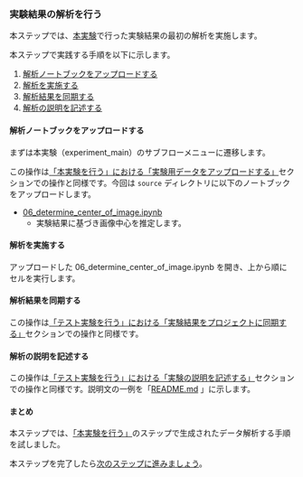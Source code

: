 ### 実験結果の解析を行う

本ステップでは、[本実験](./carry_out_main_experiment.md)で行った実験結果の最初の解析を実施します。
<!-- 本ステップでは以下を体験していただきます。 -->

<!-- * GIN-fork 公開リポジトリから解析用実験実行環境にデータをアップロードする。 -->

本ステップで実践する手順を以下に示します。

<!-- 1. [解析用の実験実行環境を構築する](#解析用の実験実行環境を構築する) -->
<!-- 1. [実験結果をインポートする](#実験結果をインポートする) -->
1. [解析ノートブックをアップロードする](#解析ノートブックをアップロードする)
1. [解析を実施する](#解析を実施する)
1. [解析結果を同期する](#解析結果を同期する)
1. [解析の説明を記述する](#解析の説明を記述する)

<!-- #### 解析用の実験実行環境を構築する

実験実行環境の構築手順は「テスト実験を行う」で実施した手順と同様です。以下を順に参照して実験実行環境の構築および初期セットアップを完了してください。

1. [テスト実験：実験実行環境を構築する](./carry_out_test_experiment.md#実験実行環境を構築する)
    * 今回は `first_analysis` をサブフロー名、`first_analysis_data` をデータディレクトリ名として設定します。
2. [テスト実験：実験パッケージの構成を用意する](./carry_out_test_experiment.md#実験パッケージの構成を用意する)
    * 今回は `First Analysis` を project_name 、`first_analysis` を project_slug として設定します。

実験実行環境の「実験パッケージの構成を用意」まで完了したら、実験サブフローメニューに遷移します。

#### 実験結果をインポートする

実験サブフローメニューにあるフロー中の「実験に利用するデータを用意する」をクリックし、データ準備用のノートブックに遷移します。今回は自身の研究用公開リポジトリからデータを取得しますので、「A：GIN-forkの公開リポジトリより取得」セクションのセルを実行します。すると「『GIN-forkに公開されているリポジトリからデータを用意する』の実行画面に遷移する」ボタンが出現します（下図参照）。

![](./images/research_flow_exp_prepare_data_a_after.png)

このボタンをクリックし、データ取得用ノートブック（下図）に遷移します。

![](./images/research_flow_ana_prepare_from_gin.png)

「1. 取込対象のリポジトリ指定」セクション中のセルを実行します。出現するフォームに取込対象のリポジトリの URL を指定します（下図参照）。今回はご自身の本チュートリアル用のリポジトリの URL を入力してください。

![](./images/research_flow_ana_prepare_from_gin_before_input.png)

URL 入力後、「入力完了」ボタンをクリックします。

「2. 実験名を選択」セクション中のセルを実行します。出現するフォームで実験パッケージ名（今回は`01_main_experiment`）を選択します。その後「入力完了」ボタンをクリックします。操作完了後は下図のようになります。

![](./images/research_flow_ana_prepare_from_gin_after_select_exp.png)

「3. 必要なデータを選択」セクション中のセルを実行します。出現するフォームで `output_data/05_arrange_data` ディレクトリ以下のデータを全て選択します（下図参照）。データを選択した状態で「選択完了」ボタンをクリックします。

![](./images/research_flow_ana_prepare_from_gin_selecting_data_1.png)

「4. 格納先を指定」セクション中のセルを実行します。出現するフォームでデータのアップロード先を入力します。今回は`input_data/01_main_experiment` ディレクトリに全て格納するように値を入力します（下図参照）。

![](./images/research_flow_ana_prepare_from_gin_input_dst_inputting.png)

入力後、「入力完了」ボタンをクリックします。

「5. データの取り込み」セクション中のセルを実行します。これにより以下の処理が行われます。

1. リポジトリへの追加準備
2. データ取得履歴を記録
3. 取得データの実データをダウンロード
4. 不要なデータを削除
5. 実行結果の保存の準備

「6. GIN-forkに実行結果を同期」セクション中のセルを実行し、研究用リポジトリに一連の処理結果を同期します。最後に実験フロートップページに遷移します。
 -->
#### 解析ノートブックをアップロードする

まずは本実験（experiment_main）のサブフローメニューに遷移します。

この操作は[「本実験を行う」における「実験用データをアップロードする」](./carry_out_main_experiment.md#実験用データをアップロードする)セクションでの操作と同様です。今回は `source` ディレクトリに以下のノートブックをアップロードします。

* [06_determine_center_of_image.ipynb](../../../data/02_basic/02_first_analysis/source/06_determine_center_of_image.ipynb)
    * 実験結果に基づき画像中心を推定します。
<!-- ログメッセージとして以下を入力します。

```markdown
upload a notebook of the first analysis for a tutorial
``` -->

#### 解析を実施する

アップロードした 06_determine_center_of_image.ipynb を開き、上から順にセルを実行します。

#### 解析結果を同期する

この操作は[「テスト実験を行う」における「実験結果をプロジェクトに同期する」](./carry_out_test_experiment.md#実験結果をプロジェクトに同期する)セクションでの操作と同様です。
<!-- 前節の各ノートブック実行ごとに途中結果を同期するのが良いでしょう。今回は各ノートブックの実行後の途中結果の同期時に下表のようにログメッセージを入力します。

|ノートブック|ログメッセージ|
|:---|:---|
| `06_determine_center_of_image` | `execute a notebook which determines the center of image` | -->

#### 解析の説明を記述する

この操作は[「テスト実験を行う」における「実験の説明を記述する」](./carry_out_test_experiment.md#実験の説明を記述する)セクションでの操作と同様です。説明文の一例を「[README.md](../../../data/02_basic/02_first_analysis/docs/README.md) 」に示します。

<!-- #### 解析を終了し、解析用の実験実行環境を削除する

この操作は[「テスト実験を行う」における「実験を終了し、実験実行環境を削除する」](./carry_out_test_experiment.md#実験を終了し、実験実行環境を削除する)セクションでの操作と同様です。 -->

#### まとめ

本ステップでは、[「本実験を行う」](./carry_out_main_experiment.md)のステップで生成されたデータ解析する手順を試しました。

<!-- * GIN-fork 公開リポジトリから解析用実験実行環境にデータをアップロードする。 -->

本ステップを完了したら[次のステップに進みましょう](./carry_out_further_analyses.md)。
